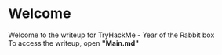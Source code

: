 # Welcome

Welcome to the writeup for TryHackMe - Year of the Rabbit box  
To access the writeup, open **"Main.md"**
